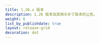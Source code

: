 ```yaml
---
title: 1.26.x 版本
description: 1.26 版本及其相关补丁版本的公告。
weight: 6
list_by_publishdate: true
layout: release-grid
decoration: dot
---
```

